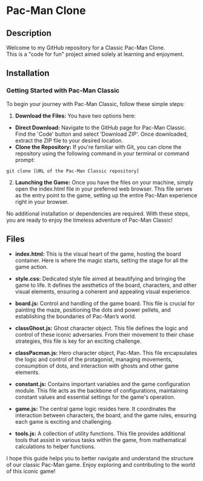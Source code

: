 # Pac-Man Clone

## Description
Welcome to my GitHub repository for a Classic Pac-Man Clone.\
This is a "code for fun" project aimed solely at learning and enjoyment.

## Installation
### Getting Started with Pac-Man Classic
To begin your journey with Pac-Man Classic, follow these simple steps:

1. **Download the Files:** You have two options here:

- **Direct Download:** Navigate to the GitHub page for Pac-Man Classic. Find the 'Code' button and select 'Download ZIP'. Once downloaded, extract the ZIP file to your desired location.
- **Clone the Repository:** If you're familiar with Git, you can clone the repository using the following command in your terminal or command prompt:
```
git clone [URL of the Pac-Man Classic repository]
```
2. **Launching the Game:** Once you have the files on your machine, simply open the index.html file in your preferred web browser. This file serves as the entry point to the game, setting up the entire Pac-Man experience right in your browser.

No additional installation or dependencies are required. With these steps, you are ready to enjoy the timeless adventure of Pac-Man Classic!

## Files
- **index.html:** This is the visual heart of the game, hosting the board container. Here is where the magic starts, setting the stage for all the game action.

- **style.css:** Dedicated style file aimed at beautifying and bringing the game to life. It defines the aesthetics of the board, characters, and other visual elements, ensuring a coherent and appealing visual experience.

- **board.js:** Control and handling of the game board. This file is crucial for painting the maze, positioning the dots and power pellets, and establishing the boundaries of Pac-Man’s world.

- **classGhost.js:** Ghost character object. This file defines the logic and control of these iconic adversaries. From their movement to their chase strategies, this file is key for an exciting challenge.

- **classPacman.js:** Hero character object, Pac-Man. This file encapsulates the logic and control of the protagonist, managing movements, consumption of dots, and interaction with ghosts and other game elements.

- **constant.js:** Contains important variables and the game configuration module. This file acts as the backbone of configurations, maintaining constant values and essential settings for the game's operation.

- **game.js:** The central game logic resides here. It coordinates the interaction between characters, the board, and the game rules, ensuring each game is exciting and challenging.

- **tools.js:** A collection of utility functions. This file provides additional tools that assist in various tasks within the game, from mathematical calculations to helper functions.

I hope this guide helps you to better navigate and understand the structure of our classic Pac-Man game. Enjoy exploring and contributing to the world of this iconic game!
